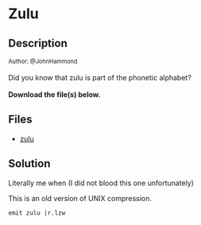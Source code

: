 # Zulu

## Description

<small>Author: @JohnHammond</small><br><br>Did you know that zulu is part of the phonetic alphabet? <br><br> <b>Download the file(s) below.</b>


## Files

* [zulu](<files/zulu>)

## Solution

Literally me when (I did not blood this one unfortunately)

This is an old version of UNIX compression.

```
emit zulu |r.lzw
```